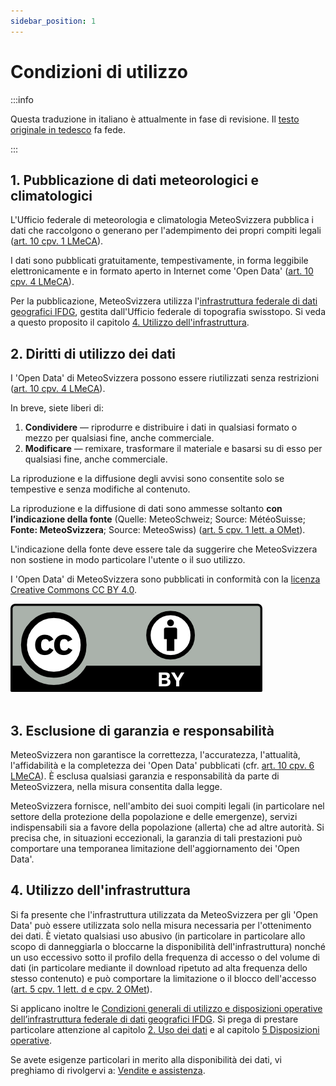 ```yaml
---
sidebar_position: 1
---
```


# Condizioni di utilizzo

:::info

Questa traduzione in italiano è attualmente in fase di revisione. Il [testo originale in tedesco](https://opendatadocs.meteoswiss.ch/de/general/terms-of-use) fa fede.

:::

## 1. Pubblicazione di dati meteorologici e climatologici

L'Ufficio federale di meteorologia e climatologia MeteoSvizzera pubblica i dati che raccolgono o generano per l'adempimento dei propri compiti legali ([art. 10 cpv. 1 LMeCA](https://www.fedlex.admin.ch/eli/cc/2023/682/it#art_10)).

I dati sono pubblicati gratuitamente, tempestivamente, in forma leggibile elettronicamente e in formato aperto in Internet come 'Open Data' ([art. 10 cpv. 4 LMeCA](https://www.fedlex.admin.ch/eli/cc/2023/682/de#art_10)).

Per la pubblicazione, MeteoSvizzera utilizza l'[infrastruttura federale di dati geografici IFDG](https://www.geo.admin.ch/it/colophon-responsabilita-e-contatti), gestita dall'Ufficio federale di topografia swisstopo. Si veda a questo proposito il capitolo [4. Utilizzo dell'infrastruttura](#4-utilizzo-dellinfrastruttura).



## 2. Diritti di utilizzo dei dati
I 'Open Data' di MeteoSvizzera possono essere riutilizzati senza restrizioni ([art. 10 cpv. 4 LMeCA](https://www.fedlex.admin.ch/eli/cc/2023/682/it#art_10)).

In breve, siete liberi di:
1. **Condividere** — riprodurre e distribuire i dati in qualsiasi formato o mezzo per qualsiasi fine, anche commerciale.
2. **Modificare** — remixare, trasformare il materiale e basarsi su di esso per qualsiasi fine, anche commerciale.

La riproduzione e la diffusione degli avvisi sono consentite solo se tempestive e senza modifiche al contenuto.

La riproduzione e la diffusione di dati sono ammesse soltanto **con l’indicazione della fonte** (Quelle: MeteoSchweiz; Source: MétéoSuisse; **Fonte: MeteoSvizzera**; Source: MeteoSwiss) ([art. 5 cpv. 1 lett. a OMet](https://www.fedlex.admin.ch/eli/cc/2024/452/it#art_5)). 

L'indicazione della fonte deve essere tale da suggerire che MeteoSvizzera non sostiene in modo particolare l'utente o il suo utilizzo.

I 'Open Data' di MeteoSvizzera sono pubblicati in conformità con la [licenza Creative Commons CC BY 4.0](https://creativecommons.org/licenses/by/4.0/deed.it).

![CC BY Logo](./static/docs_img/cc-by.png) <br></br>



## 3. Esclusione di garanzia e responsabilità
MeteoSvizzera non garantisce la correttezza, l'accuratezza, l'attualità, l'affidabilità e la completezza dei 'Open Data' pubblicati (cfr. [art. 10 cpv. 6 LMeCA](https://www.fedlex.admin.ch/eli/cc/2023/682/it#art_10)). È esclusa qualsiasi garanzia e responsabilità da parte di MeteoSvizzera, nella misura consentita dalla legge.

MeteoSvizzera fornisce, nell'ambito dei suoi compiti legali (in particolare nel settore della protezione della popolazione e delle emergenze), servizi indispensabili sia a favore della popolazione (allerta) che ad altre autorità. Si precisa che, in situazioni eccezionali, la garanzia di tali prestazioni può comportare una temporanea limitazione dell'aggiornamento dei 'Open Data'.
 


## 4. Utilizzo dell'infrastruttura
Si fa presente che l'infrastruttura utilizzata da MeteoSvizzera per gli 'Open Data' può essere utilizzata solo nella misura necessaria per l'ottenimento dei dati. È vietato qualsiasi uso abusivo (in particolare in particolare allo scopo di danneggiarla o bloccarne la disponibilità dell'infrastruttura) nonché un uso eccessivo sotto il profilo della frequenza di accesso o del volume di dati (in particolare mediante il download ripetuto ad alta frequenza dello stesso contenuto) e può comportare la limitazione o il blocco dell'accesso ([art. 5 cpv. 1 lett. d e cpv. 2 OMet](https://www.fedlex.admin.ch/eli/cc/2024/452/it#art_5)).

Si applicano inoltre le [Condizioni generali di utilizzo e disposizioni operative dell’infrastruttura federale di dati geografici IFDG](https://www.geo.admin.ch/it/condizioni-generali-di-utilizzo-ifdg). Si prega di prestare particolare attenzione al capitolo [2. Uso dei dati](https://www.geo.admin.ch/it/condizioni-generali-di-utilizzo-ifdg#2.-Uso-dei-dati) e al capitolo [5 Disposizioni operative](https://www.geo.admin.ch/it/condizioni-generali-di-utilizzo-ifdg#5-Disposizioni-operative).

Se avete esigenze particolari in merito alla disponibilità dei dati, vi preghiamo di rivolgervi a: [Vendite e assistenza](https://www.meteosvizzera.admin.ch/chi-siamo/contatto/formulario-di-contatto.html).
